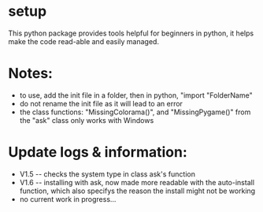 # setup
This python package provides tools helpful for beginners in python, it helps make the code read-able and easily managed.


# Notes:
* to use, add the init file in a folder, then in python, "import "FolderName"
* do not rename the init file as it will lead to an error
* the class functions: "MissingColorama()", and "MissingPygame()" from the "ask" class only works with Windows

# Update logs & information:
* V1.5 -- checks the system type in class ask's function 
* V1.6 -- installing with ask, now made more readable with the auto-install function, which also specifys the reason the install might not be working
* no current work in progress...
